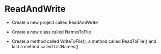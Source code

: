 # ReadAndWrite

* Create a new project called ReadAndWrite

* Create a new class called NamesToFile

* Create a method called WriteToFile(), a method called ReadToFile() and last a method called ListNames()
